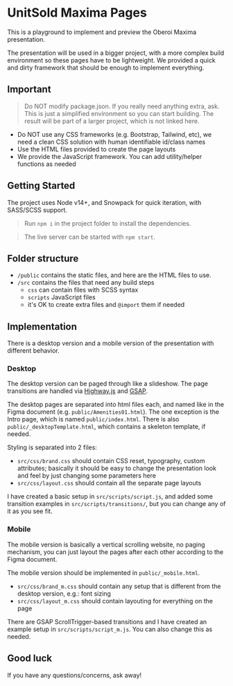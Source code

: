
# UnitSold Maxima Pages

This is a playground to implement and preview the Oberoi Maxima presentation.

The presentation will be used in a bigger project, with a more complex build environment so these pages have to be lightweight. We provided a quick and dirty framework that should be enough to implement everything.

## Important

> Do NOT modify package.json. If you really need anything extra, ask. This is just a simplified environment so you can start building. The result will be part of a larger project, which is not linked here.

- Do NOT use any CSS frameworks (e.g. Bootstrap, Tailwind, etc), we need a clean CSS solution with human identifiable id/class names
- Use the HTML files provided to create the page layouts
- We provide the JavaScript framework. You can add utility/helper functions as needed

## Getting Started

The project uses Node v14+, and Snowpack for quick iteration, with SASS/SCSS support.

> Run `npm i` in the project folder to install the dependencies.

> The live server can be started with `npm start`.

## Folder structure

- `/public` contains the static files, and here are the HTML files to use.
- `/src` contains the files that need any build steps
  - `css` can contain files with SCSS syntax
  - `scripts` JavaScript files
  - it's OK to create extra files and `@import` them if needed

## Implementation

There is a desktop version and a mobile version of the presentation with different behavior.

### Desktop

The desktop version can be paged through like a slideshow. The page transitions are handled via [Highway.js](https://highway.js.org/) and [GSAP](https://greensock.com/).

The desktop pages are separated into html files each, and named like in the Figma document (e.g. `public/Amenities01.html`). The one exception is the Intro page, which is named `public/index.html`. There is also `public/_desktopTemplate.html`, which contains a skeleton template, if needed.

Styling is separated into 2 files:

- `src/css/brand.css` should contain CSS reset, typography, custom attributes; basically it should be easy to change the presentation look and feel by just changing some parameters here
- `src/css/layout.css` should contain all the separate page layouts

I have created a basic setup in `src/scripts/script.js`, and added some transition examples in `src/scripts/transitions/`, but you can change any of it as you see fit.

### Mobile

The mobile version is basically a vertical scrolling website, no paging mechanism, you can just layout the pages after each other according to the Figma document.

The mobile version should be implemented in `public/_mobile.html`.

- `src/css/brand_m.css` should contain any setup that is different from the desktop version, e.g.: font sizing
- `src/css/layout_m.css` should contain layouting for everything on the page

There are GSAP ScrollTrigger-based transitions and I have created an example setup in `src/scripts/script_m.js`. You can also change this as needed.

## Good luck

If you have any questions/concerns, ask away!
